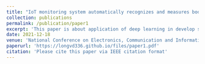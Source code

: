 ```yaml
---
title: "IoT monitoring system automatically recognizes and measures body temperature using deep learning techniques"
collection: publications
permalink: /publication/paper1
excerpt: 'This paper is about application of deep learning in develop smart IoT device'
date: 2021-12-18
venue: 'National Conference on Electronics, Communication and Information Technology (REV-ECIT 2021)'
paperurl: 'https://longvd336.github.io/files/paper1.pdf'
citation: 'Please cite this paper via IEEE citation format'
---
```


